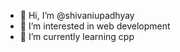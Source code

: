 - 👋 Hi, I’m @shivaniupadhyay
- 👀 I’m interested in web development 
- 🌱 I’m currently learning cpp 

<!---
shivaniupadhyay2912/shivaniupadhyay2912 is a ✨ special ✨ repository because its `README.md` (this file) appears on your GitHub profile.
You can click the Preview link to take a look at your changes.
--->
